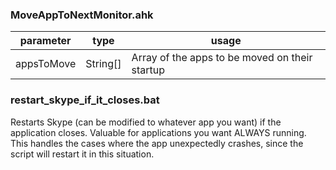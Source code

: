 ### MoveAppToNextMonitor.ahk

| parameter | type | usage
| ---- | ---- | ---- |
| appsToMove | String[] | Array of the apps to be moved on their startup

### restart_skype_if_it_closes.bat

Restarts Skype (can be modified to whatever app you want) if the application closes. Valuable for applications you want ALWAYS running. This handles the cases where the app unexpectedly crashes, since the script will restart it in this situation.
